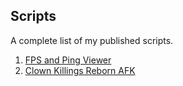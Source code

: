 ## Scripts
A complete list of my published scripts.

1. [FPS and Ping Viewer](https://raw.githubusercontent.com/IiIIiIiIIIiiIiiIIiIIIii-warrior/scripts/master/fps.lua)
2. [Clown Killings Reborn AFK](https://raw.githubusercontent.com/IiIIiIiIIIiiIiiIIiIIIii-warrior/scripts/master/Clown%20Killings%20Reborn%20AutoFarm.lua)
